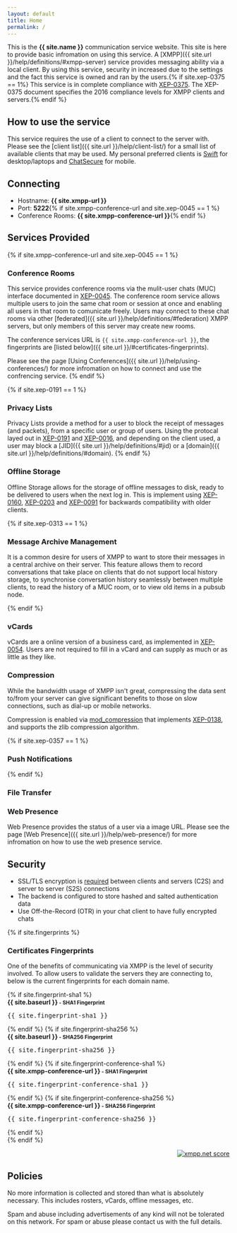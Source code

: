 ```yaml
---
layout: default
title: Home
permalink: /
---
```


This is the **{{ site.name }}** communication service website.  This site is here to provide basic infromation on using this service.  A [XMPP]({{ site.url }}/help/definitions/#xmpp-server) service provides messaging ability via a local client.  By using this service, security in increased due to the settings and the fact this service is owned and ran by the users.{% if site.xep-0375 == 1%}  This service is in complete compliance with [XEP-0375](https://xmpp.org/extensions/xep-0375.html). The XEP-0375 document specifies the 2016 compliance levels for XMPP clients and servers.{% endif %}

## How to use the service

This service requires the use of a client to connect to the server with.  Please see the [client list]({{ site.url }}/help/client-list/) for a small list of available clients that may be used.  My personal preferred clients is [Swift](http://swift.im/) for desktop/laptops and [ChatSecure](https://guardianproject.info/apps/chatsecure/) for mobile.

## Connecting

* Hostname: <b>{{ site.xmpp-url }}</b>
* Port: <b>5222</b>{% if site.xmpp-conference-url and site.xep-0045 == 1 %}
* Conference Rooms: <b>{{ site.xmpp-conference-url }}</b>{% endif %}

## Services Provided

{% if site.xmpp-conference-url and site.xep-0045 == 1 %}
### Conference Rooms

This service provides conference rooms via the mulit-user chats (MUC) interface documented in [XEP-0045](http://xmpp.org/extensions/xep-0045.html).  The conference room service allows multiple users to join the same chat room or session at once and enabling all users in that room to comunicate freely.  Users may connect to these chat rooms via other [federated]({{ site.url }}/help/definitions/#federation) XMPP servers, but only members of this server may create new rooms.

The conference services URL is `{{ site.xmpp-conference-url }}`, the fingerprints are [listed below]({{ site.url }}/#certificates-fingerprints).

Please see the page [Using Conferences]({{ site.url }}/help/using-conferences/) for more infromation on how to connect and use the confrencing service.
{% endif %}

{% if site.xep-0191 == 1 %}
### Privacy Lists

Privacy Lists provide a method for a user to block the receipt of messages (and packets), from a specific user or group of users.  Using the protocal layed out in [XEP-0191](https://xmpp.org/extensions/xep-0191.html) and [XEP-0016](https://xmpp.org/extensions/xep-0016.html), and depending on the client used, a user may block a [JID]({{ site.url }}/help/definitions/#jid) or a [domain]({{ site.url }}/help/definitions/#domain).
{% endif %}

### Offline Storage

Offline Storage allows for the storage of offline messages to disk, ready to be delivered to users when the next log in.  This is implement using [XEP-0160](http://xmpp.org/extensions/xep-0160.html), [XEP-0203](http://xmpp.org/extensions/xep-0203.html) and [XEP-0091](http://xmpp.org/extensions/xep-0091.html) for backwards compatibility with older clients.

{% if site.xep-0313 == 1 %}
### Message Archive Management

It is a common desire for users of XMPP to want to store their messages in a central archive on their server. This feature allows them to record conversations that take place on clients that do not support local history storage, to synchronise conversation history seamlessly between multiple clients, to read the history of a MUC room, or to view old items in a pubsub node.

{% endif %}

### vCards

vCards are a online version of a business card, as implemented in [XEP-0054](http://xmpp.org/extensions/xep-0054.html). Users are not required to fill in a vCard and can supply as much or as little as they like.

### Compression

While the bandwidth usage of XMPP isn't great, compressing the data sent to/from your server can give significant benefits to those on slow connections, such as dial-up or mobile networks.

Compression is enabled via [mod_compression](https://prosody.im/doc/modules/mod_compression) that implements [XEP-0138](http://xmpp.org/extensions/xep-0138.html), and supports the zlib compression algorithm.

{% if site.xep-0357 == 1 %}
### Push Notifications

{% endif %}

### File Transfer

### Web Presence

Web Presence provides the status of a user via a image URL.  Please see the page [Web Presence]({{ site.url }}/help/web-presence/) for more infromation on how to use the web presence service.

## Security

* SSL/TLS encryption is [required](https://github.com/stpeter/manifesto/blob/master/manifesto.txt) between clients and servers (C2S) and server to server (S2S) connections
* The backend is configured to store hashed and salted authentication data
* Use Off-the-Record (OTR) in your chat client to have fully encrypted chats

{% if site.fingerprints %}
### Certificates Fingerprints

One of the benefits of communicating via XMPP is the level of security involved.  To allow users to validate the servers they are connecting to, below is the current fingerprints for each domain name.

<div id="cert-table">
{% if site.fingerprint-sha1 %}
  <div class="cert-title">
    <b>{{ site.baseurl }}<small> - SHA1 Fingerprint</small></b>
  </div>
  <div class="cert-content">
    <pre>{{ site.fingerprint-sha1 }}</pre>
  </div>
{% endif %}
{% if site.fingerprint-sha256 %}
  <div class="cert-title">
    <b>{{ site.baseurl }}<small> - SHA256 Fingerprint</small></b>
  </div>
  <div class="cert-content">
    <pre>{{ site.fingerprint-sha256 }}</pre>
  </div>
{% endif %}
{% if site.fingerprint-conference-sha1 %}
  <div class="cert-title">
    <b>{{ site.xmpp-conference-url }}<small> - SHA1 Fingerprint</small></b>
  </div>
  <div class="cert-content">
    <pre>{{ site.fingerprint-conference-sha1 }}</pre>
  </div>
{% endif %}
{% if site.fingerprint-conference-sha256 %}
  <div class="cert-title">
    <b>{{ site.xmpp-conference-url }}<small> - SHA256 Fingerprint</small></b>
  </div>
  <div class="cert-content">
    <pre>{{ site.fingerprint-conference-sha256 }}</pre>
  </div>
{% endif %}
</div> <!-- Closing cert-table id div -->
{% endif %}

<p style='text-align:right;'><a href="https://xmpp.net/result.php?domain={{ site.xmpp-url }}&amp;type=server"><img src="https://xmpp.net/badge.php?domain={{ site.xmpp-url }}" alt="xmpp.net score" /></a></p>

## Policies

No more information is collected and stored than what is absolutely necessary. This includes rosters, vCards, offline messages, etc.

Spam and abuse including advertisements of any kind will not be tolerated on this network. For spam or abuse please contact us with the full details.
